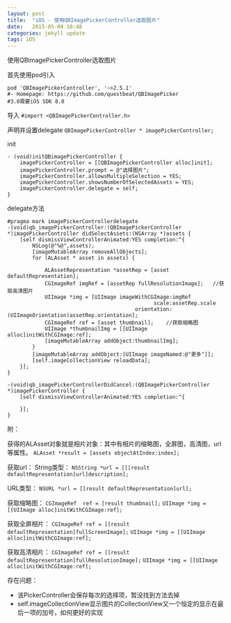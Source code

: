 ```yaml
---
layout: post
title:  "iOS - 使用QBImagePickerController选取图片"
date:   2015-05-09 10:48
categories: jekyll update
tags: iOS
---
```


使用QBImagePickerController选取图片

首先使用pod引入

```
pod 'QBImagePickerController', '~>2.5.1'  
#- Homepage: https://github.com/questbeat/QBImagePicker  
#3.0需要iOS SDK 8.0
```

导入 `#import <QBImagePickerController.h>`

声明并设置delegate
`QBImagePickerController * imagePickerController;`

init

```
- (void)initQBimagePickerController {
    imagePickerController = [[QBImagePickerController alloc]init];
    imagePickerController.prompt = @"选择图片";
    imagePickerController.allowsMultipleSelection = YES;
    imagePickerController.showsNumberOfSelectedAssets = YES;
    imagePickerController.delegate = self;
}
```

delegate方法

```
#pragma mark imagePickerControllerdelegate
-(void)qb_imagePickerController:(QBImagePickerController *)imagePickerController didSelectAssets:(NSArray *)assets {
    [self dismissViewControllerAnimated:YES completion:^{
        NSLog(@"%@",assets);
        [imageMutableArray removeAllObjects];
        for (ALAsset * asset in assets) {
            
            ALAssetRepresentation *assetRep = [asset defaultRepresentation];
            CGImageRef imgRef = [assetRep fullResolutionImage];   //获取高清图片
            UIImage *img = [UIImage imageWithCGImage:imgRef
                                               scale:assetRep.scale
                                         orientation:(UIImageOrientation)assetRep.orientation];
            CGImageRef ref = [asset thumbnail];    //获取缩略图
            UIImage *thumbnailImg = [[UIImage alloc]initWithCGImage:ref];
            [imageMutableArray addObject:thumbnailImg];
        }
        [imageMutableArray addObject:[UIImage imageNamed:@"更多"]];
        [self.imageCollectionView reloadData];
    }];
}

-(void)qb_imagePickerControllerDidCancel:(QBImagePickerController *)imagePickerController {
    [self dismissViewControllerAnimated:YES completion:^{
        
    }];
}
```

附：

获得的ALAsset对象就是相片对象：其中有相片的缩略图，全屏图，高清图，url等属性。
`ALAsset *result = [assets objectAtIndex:index];`

获取url：
String类型：
`NSString *url = [[[result
defaultRepresentation]url]description];`

URL类型：
`NSURL *url = [[result defaultRepresentation]url];`

获取缩略图：
`CGImageRef  ref = [result thumbnail];`
`UIImage *img = [[UIImage alloc]initWithCGImage:ref];`

获取全屏相片：
`CGImageRef ref = [[result  defaultRepresentation]fullScreenImage];`
`UIImage *img = [[UIImage alloc]initWithCGImage:ref];`

获取高清相片：
`CGImageRef ref = [[result  defaultRepresentation]fullResolutionImage];`
`UIImage *img = [[UIImage alloc]initWithCGImage:ref];`


存在问题：

* 该PickerController会保存每次的选择项，暂没找到方法去掉
* self.imageCollectionView显示图片的CollectionView又一个恒定的显示在最后一项的加号，如何更好的实现
